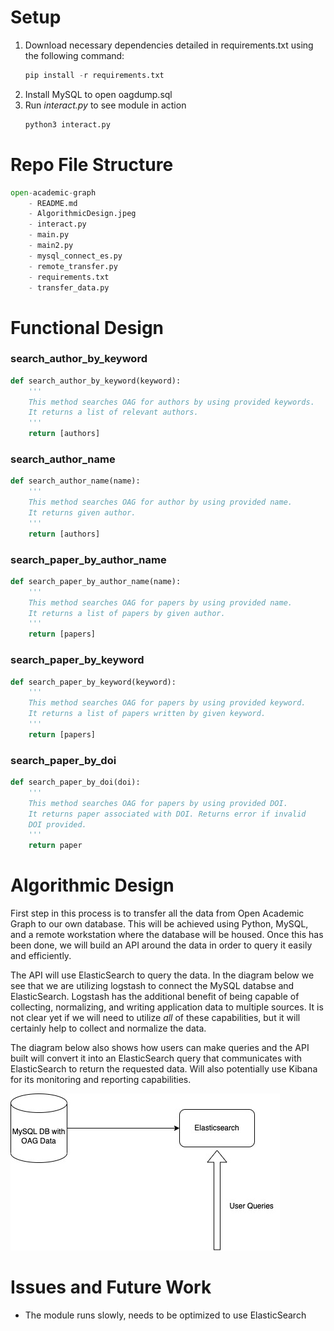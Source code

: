 # Setup 
1. Download necessary dependencies detailed in requirements.txt using the following command:
    ```python
    pip install -r requirements.txt
    ```    
2. Install MySQL to open oagdump.sql
3. Run *interact.py* to see module in action 
    ```python
    python3 interact.py
    ```
# Repo File Structure
```python
open-academic-graph
    - README.md
    - AlgorithmicDesign.jpeg
    - interact.py
    - main.py
    - main2.py
    - mysql_connect_es.py
    - remote_transfer.py 
    - requirements.txt 
    - transfer_data.py
```

 

# Functional Design

### search_author_by_keyword
```python
def search_author_by_keyword(keyword):
    '''
    This method searches OAG for authors by using provided keywords.
    It returns a list of relevant authors. 
    '''
    return [authors]
```

### search_author_name
```python
def search_author_name(name):
    '''
    This method searches OAG for author by using provided name.
    It returns given author. 
    '''
    return [authors]
```

### search_paper_by_author_name
```python
def search_paper_by_author_name(name):
    '''
    This method searches OAG for papers by using provided name.
    It returns a list of papers by given author.
    '''
    return [papers]
```

### search_paper_by_keyword
```python
def search_paper_by_keyword(keyword):
    '''
    This method searches OAG for papers by using provided keyword.
    It returns a list of papers written by given keyword. 
    '''
    return [papers]
```

### search_paper_by_doi
```python
def search_paper_by_doi(doi):
    '''
    This method searches OAG for papers by using provided DOI.
    It returns paper associated with DOI. Returns error if invalid
    DOI provided.
    '''
    return paper
```



# Algorithmic Design
First step in this process is to transfer all the data from Open Academic Graph to our own database.
This will be achieved using Python, MySQL, and a remote workstation where the database will be housed. 
Once this has been done, we will build an API around the data in order to query it easily and efficiently.

The API will use ElasticSearch to query the data. In the diagram below we see that we are utilizing 
logstash to connect the MySQL databse and ElasticSearch. Logstash has the additional benefit of being 
capable of collecting, normalizing, and writing application data to multiple sources. It is not clear yet
if we will need to utilize *all* of these capabilities, but it will certainly help to collect and normalize
the data. 

The diagram below also shows how users can make queries and the API built will convert it into an ElasticSearch
query that communicates with ElasticSearch to return the requested data. Will also potentially use Kibana
for its monitoring and reporting capabilities. 

![Algorithmic Design](Algorithmic%20Design.jpeg)

# Issues and Future Work 
- The module runs slowly, needs to be optimized to use ElasticSearch